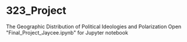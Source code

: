 # 323_Project
The Geographic Distribution of Political Ideologies and Polarization
Open "Final_Project_Jaycee.ipynb" for Jupyter notebook
